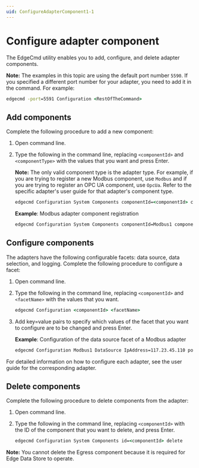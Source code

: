 ```yaml
---
uid: ConfigureAdapterComponent1-1
---
```


# Configure adapter component

The EdgeCmd utility enables you to add, configure, and delete adapter components.

**Note:** The examples in this topic are using the default port number `5590`. If you specified a different port number for your adapter, you need to add it in the command. For example:

```cmd
edgecmd -port=5591 Configuration <RestOfTheCommand>
```

## Add components

Complete the following procedure to add a new component:

1. Open command line.
2. Type the following in the command line, replacing `<componentId>` and `<componentType>` with the values that you want and press Enter.

	**Note:** The only valid component type is the adapter type. For example, if you are trying to register a new Modbus component, use `Modbus` and if you are trying to register an OPC UA component, use `OpcUa`. Refer to the specific adapter's user guide for that adapter's component type.

	```cmd
	edgecmd Configuration System Components componentId=<componentId> componentType=<componentType>
	```

	**Example**: Modbus adapter component registration

	```cmd
	edgecmd Configuration System Components componentId=Modbus1 componentType=Modbus
	```

## Configure components

The adapters have the following configurable facets: data source, data selection, and logging. Complete the following procedure to configure a facet:

1. Open command line.
2. Type the following in the command line, replacing `<componentId>` and `<facetName>` with the values that you want.

	```cmd
	edgecmd Configuration <componentId> <facetName>
	```

3. Add key=value pairs to specify which values of the facet that you want to configure are to be changed and press Enter.

	**Example**: Configuration of the data source facet of a Modbus adapter

	```cmd
	edgecmd Configuration Modbus1 DataSource IpAddress=117.23.45.110 port=502 ConnectTimeout=15000 StreamIdPrefix="DataSource1"
	```

For detailed information on how to configure each adapter, see the user guide for the corresponding adapter.

## Delete components

Complete the following procedure to delete components from the adapter:

1. Open command line.
2. Type the following in the command line, replacing `<componentId>` with the ID of the component that you want to delete, and press Enter.

	```cmd
	edgecmd Configuration System Components id=<componentId> delete
	```

**Note:** You cannot delete the Egress component because it is required for Edge Data Store to operate.

